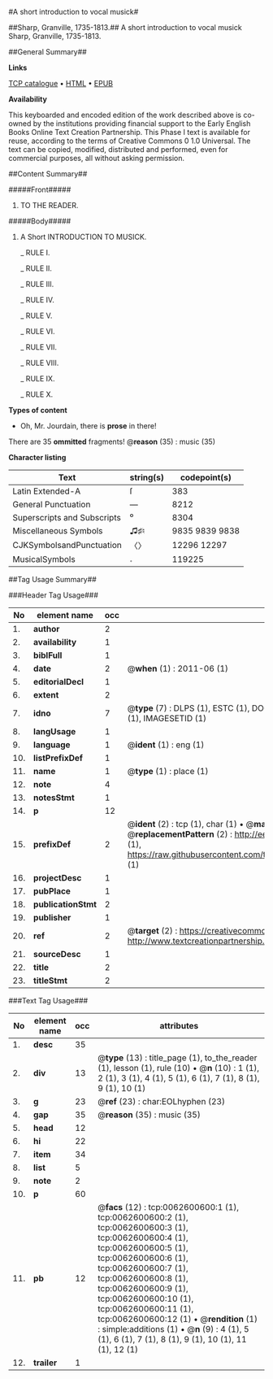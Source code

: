 #A short introduction to vocal musick#

##Sharp, Granville, 1735-1813.##
A short introduction to vocal musick
Sharp, Granville, 1735-1813.

##General Summary##

**Links**

[TCP catalogue](http://www.ota.ox.ac.uk/tcp/)  • 
[HTML](http://tei.it.ox.ac.uk/tcp/Texts-HTML/free/004/004873800.html)  • 
[EPUB](http://tei.it.ox.ac.uk/tcp/Texts-EPUB/free/004/004873800.epub)

**Availability**

This keyboarded and encoded edition of the
	       work described above is co-owned by the institutions
	       providing financial support to the Early English Books
	       Online Text Creation Partnership. This Phase I text is
	       available for reuse, according to the terms of Creative
	       Commons 0 1.0 Universal. The text can be copied,
	       modified, distributed and performed, even for
	       commercial purposes, all without asking permission.


##Content Summary##

#####Front#####

1. TO THE READER.

#####Body#####

1. A Short INTRODUCTION TO MUSICK.

    _ RULE I.

    _ RULE II.

    _ RULE III.

    _ RULE IV.

    _ RULE V.

    _ RULE VI.

    _ RULE VII.

    _ RULE VIII.

    _ RULE IX.

    _ RULE X.

**Types of content**

  * Oh, Mr. Jourdain, there is **prose** in there!

There are 35 **ommitted** fragments! 
 @__reason__ (35) : music (35)

**Character listing**


|Text|string(s)|codepoint(s)|
|---|---|---|
|Latin Extended-A|ſ|383|
|General Punctuation|—|8212|
|Superscripts             and Subscripts|⁰|8304|
|Miscellaneous Symbols|♫♯♮|9835 9839 9838|
|CJKSymbolsandPunctuation|〈〉|12296 12297|
|MusicalSymbols|𝆹|119225|

##Tag Usage Summary##

###Header Tag Usage###

|No|element name|occ|attributes|
|---|---|---|---|
|1.|__author__|2||
|2.|__availability__|1||
|3.|__biblFull__|1||
|4.|__date__|2| @__when__ (1) : 2011-06 (1)|
|5.|__editorialDecl__|1||
|6.|__extent__|2||
|7.|__idno__|7| @__type__ (7) : DLPS (1), ESTC (1), DOCNO (1), TCP (1), GALEDOCNO (1), CONTENTSET (1), IMAGESETID (1)|
|8.|__langUsage__|1||
|9.|__language__|1| @__ident__ (1) : eng (1)|
|10.|__listPrefixDef__|1||
|11.|__name__|1| @__type__ (1) : place (1)|
|12.|__note__|4||
|13.|__notesStmt__|1||
|14.|__p__|12||
|15.|__prefixDef__|2| @__ident__ (2) : tcp (1), char (1)  •  @__matchPattern__ (2) : ([0-9\-]+):([0-9IVX]+) (1), (.+) (1)  •  @__replacementPattern__ (2) : http://eebo.chadwyck.com/downloadtiff?vid=$1&page=$2 (1), https://raw.githubusercontent.com/textcreationpartnership/Texts/master/tcpchars.xml#$1 (1)|
|16.|__projectDesc__|1||
|17.|__pubPlace__|1||
|18.|__publicationStmt__|2||
|19.|__publisher__|1||
|20.|__ref__|2| @__target__ (2) : https://creativecommons.org/publicdomain/zero/1.0/ (1), http://www.textcreationpartnership.org/docs/. (1)|
|21.|__sourceDesc__|1||
|22.|__title__|2||
|23.|__titleStmt__|2||


###Text Tag Usage###

|No|element name|occ|attributes|
|---|---|---|---|
|1.|__desc__|35||
|2.|__div__|13| @__type__ (13) : title_page (1), to_the_reader (1), lesson (1), rule (10)  •  @__n__ (10) : 1 (1), 2 (1), 3 (1), 4 (1), 5 (1), 6 (1), 7 (1), 8 (1), 9 (1), 10 (1)|
|3.|__g__|23| @__ref__ (23) : char:EOLhyphen (23)|
|4.|__gap__|35| @__reason__ (35) : music (35)|
|5.|__head__|12||
|6.|__hi__|22||
|7.|__item__|34||
|8.|__list__|5||
|9.|__note__|2||
|10.|__p__|60||
|11.|__pb__|12| @__facs__ (12) : tcp:0062600600:1 (1), tcp:0062600600:2 (1), tcp:0062600600:3 (1), tcp:0062600600:4 (1), tcp:0062600600:5 (1), tcp:0062600600:6 (1), tcp:0062600600:7 (1), tcp:0062600600:8 (1), tcp:0062600600:9 (1), tcp:0062600600:10 (1), tcp:0062600600:11 (1), tcp:0062600600:12 (1)  •  @__rendition__ (1) : simple:additions (1)  •  @__n__ (9) : 4 (1), 5 (1), 6 (1), 7 (1), 8 (1), 9 (1), 10 (1), 11 (1), 12 (1)|
|12.|__trailer__|1||
